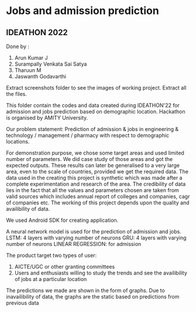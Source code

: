 # Jobs and admission prediction 
## IDEATHON 2022
Done by :
1. Arun Kumar J
2. Surampally Venkata Sai Satya
3. Tharuun M
4. Jaswanth Godavarthi

Extract screenshots folder to see the images of working project. Extract all the files.

This folder contain the codes and data created during IDEATHON'22 for admission and jobs prediction based on demographic location. Hackathon is organised by AMITY University.

Our problem statement: Prediction of admission & jobs in engineering & technology / management / pharmacy with respect to demographic locations.

For demonstration purpose, we chose some target areas and used limited number of parameters. We did case study of those areas and got the expected outputs. These results can later be generalised to a very large area, even to the scale of countries, provided we get the required data. The data used in the creating this project is synthetic which was made after a complete experimentation and research of the area. The credibility of data lies in the fact that all the values and parameters chosen are taken from valid sources which includes annual report of colleges and companies, cagr of companies etc. The working of this project depends upon the quality and availibility of data.

We used Android SDK for creating application.

A neural network model is used for the prediction of admission and jobs. LSTM: 4 layers with varying number of neurons GRU: 4 layers with varying number of neurons LINEAR REGRESSION: for admission

The product target two types of user:

1. AICTE/UGC or other granting committees
2. Users and enthusiasts willing to study the trends and see the availibility of jobs at a particular location

The predictions we made are shown in the form of graphs. Due to inavailibility of data, the graphs are the static based on predictions from previous data
